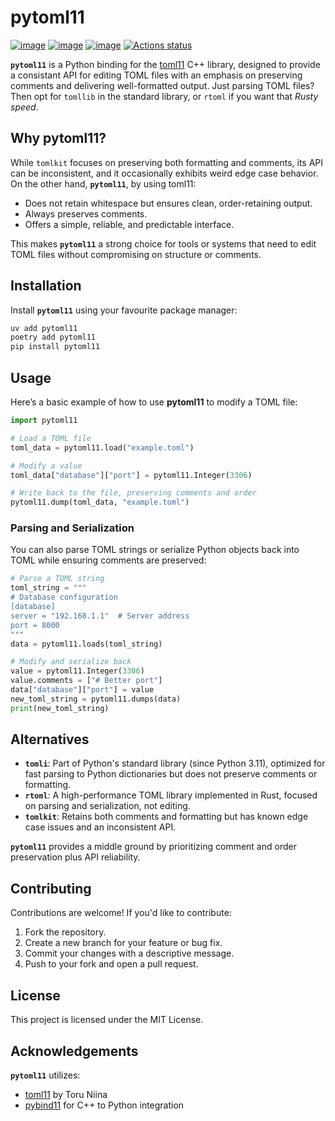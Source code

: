 # pytoml11

[![image](https://img.shields.io/pypi/v/pytoml11.svg)](https://pypi.python.org/project/pytoml11)
[![image](https://img.shields.io/pypi/l/pytoml11.svg)](https://pypi.python.org/project/pytoml11)
[![image](https://img.shields.io/pypi/pyversions/pytoml11.svg)](https://pypi.python.org/project/pytoml11)
[![Actions status](https://github.com/thijsmie/pytoml11/actions/workflows/checks.yml/badge.svg)](https://github.com/thijsmie/pytoml11/actions)

**`pytoml11`** is a Python binding for the [toml11](https://github.com/ToruNiina/toml11) C++ library, designed to provide a consistant API for editing TOML files with an emphasis on preserving comments and delivering well-formatted output. Just parsing TOML files? Then opt for `tomllib` in the standard library, or `rtoml` if you want that *Rusty speed*.

## Why pytoml11?

While `tomlkit` focuses on preserving both formatting and comments, its API can be inconsistent, and it occasionally exhibits weird edge case behavior. On the other hand, **`pytoml11`**, by using toml11:

- Does not retain whitespace but ensures clean, order-retaining output.
- Always preserves comments.
- Offers a simple, reliable, and predictable interface.

This makes **`pytoml11`** a strong choice for tools or systems that need to edit TOML files without compromising on structure or comments.

## Installation

Install **`pytoml11`** using your favourite package manager:

```bash
uv add pytoml11
poetry add pytoml11
pip install pytoml11
```

## Usage

Here’s a basic example of how to use **pytoml11** to modify a TOML file:

```python
import pytoml11

# Load a TOML file
toml_data = pytoml11.load("example.toml")

# Modify a value
toml_data["database"]["port"] = pytoml11.Integer(3306)

# Write back to the file, preserving comments and order
pytoml11.dump(toml_data, "example.toml")
```

### Parsing and Serialization

You can also parse TOML strings or serialize Python objects back into TOML while ensuring comments are preserved:

```python
# Parse a TOML string
toml_string = """
# Database configuration
[database]
server = "192.168.1.1"  # Server address
port = 8000
"""
data = pytoml11.loads(toml_string)

# Modify and serialize back
value = pytoml11.Integer(3306)
value.comments = ["# Better port"]
data["database"]["port"] = value
new_toml_string = pytoml11.dumps(data)
print(new_toml_string)
```

## Alternatives

- **`tomli`**: Part of Python's standard library (since Python 3.11), optimized for fast parsing to Python dictionaries but does not preserve comments or formatting.
- **`rtoml`**: A high-performance TOML library implemented in Rust, focused on parsing and serialization, not editing.
- **`tomlkit`**: Retains both comments and formatting but has known edge case issues and an inconsistent API.

**`pytoml11`** provides a middle ground by prioritizing comment and order preservation plus API reliability.

## Contributing

Contributions are welcome! If you'd like to contribute:

1. Fork the repository.
2. Create a new branch for your feature or bug fix.
3. Commit your changes with a descriptive message.
4. Push to your fork and open a pull request.

## License

This project is licensed under the MIT License.

## Acknowledgements

**`pytoml11`** utilizes:

- [toml11](https://github.com/ToruNiina/toml11) by Toru Niina
- [pybind11](https://github.com/pybind/pybind11) for C++ to Python integration
